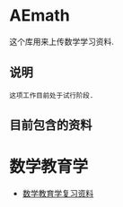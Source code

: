 # AEmath
这个库用来上传数学学习资料.
## 说明
```
这项工作目前处于试行阶段.
```
## 目前包含的资料
# 数学教育学
* [数学教育学复习资料](https://maiimg.com/dec/a96353406594@pdf)
